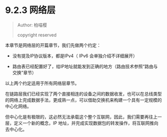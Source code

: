# 9.2.3 网络层

> Author: 柏喵樱
> 
> copyright reserved

本章节是网络层的开篇章节，我们先做两个约定：

- 没有提及IP协议版本，都是IPv4（ IPv6 会单独介绍不详细展开）

- 路由表已经配置好了，给IP地址就能发到正确的地方（路由技术参照“路由与交换”章节）

以上两个约定适用于所有网络层章节。

在链路层我们已经实现了两个直接相连的设备之间的数据收发，也可以在总线类型的网络上完成数据手法，更成熟一点，可以借助交换机来构建一个具有一定规模的中心化网络。

但中心化是有极限的，这必然无法承载这个整个互联网，因此，我们需要再往上一层，定义一个新的概念，IP 地址，并完成实现数据包的转发操作，将互联网推向去中心化。

